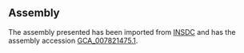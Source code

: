 
Assembly
--------

The assembly presented has been imported from 
[INSDC](http://www.insdc.org) and has the assembly accession
[GCA\_007821475.1](http://www.ebi.ac.uk/ena/data/view/GCA_007821475.1).

